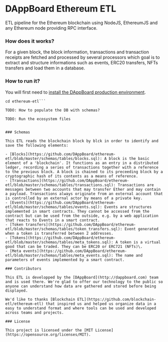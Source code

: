 # DAppBoard Ethereum ETL
ETL pipeline for the Ethereum blockchain using NodeJS, EthereumJS and any Ethereum node providing RPC interface.

### How does it works?

For a given block, the block information, transactions and transaction receipts are fetched and processed by several processors which goal is to extract and structure informations such as events, ERC20 transfers, NFTs transfers and load them in a database.

### How to run it?

You will first need to [install the DAppBoard production environment](https://github.com/DAppBoard/dappboard-environment).

```git clone https://github.com/DAppBoard/ethereum-etl.git &&
cd ethereum-etl```

TODO: How to populate the DB with schemas?

TODO: Run the ecosystem files


### Schemas

This ETL reads the blockchain block by blck in order to identify and save the following elements:

- [Blocks](https://github.com/DAppBoard/ethereum-etl/blob/master/schemas/tables/blocks.sql): A block is the basic element of a 'blockchain'. It functions as an entry in a distributed ledger, recording a series of transactions together with a reference to the previous block. A block is chained to its preceeding block by a cryptographic hash of its contents as a means of reference.
- [Transactions](https://github.com/DAppBoard/ethereum-etl/blob/master/schemas/tables/transactions.sql): Transactions are messages between two accounts that may transfer Ether and may contain a payload. Transactions always originate from an external account that is controlled by an external actor by means of a private key.
- [Events](https://github.com/DAppBoard/ethereum-etl/blob/master/schemas/tables/events.sql): Events are structures implemented in smart contracts. They cannot be accessed from the contract but can be used from the outside, e.g. by a web application that reacts to Events in a smart contract.
- [Token transfers](https://github.com/DAppBoard/ethereum-etl/blob/master/schemas/tables/token_transfers.sql): Event generated when a token is transferred between 2 addresses.
- [Tokens](https://github.com/DAppBoard/ethereum-etl/blob/master/schemas/tables/meta_tokens.sql): A token is a virtual good that can be traded. They can be ERC20 or ERC721 (NFTs)\.
- [Meta events](https://github.com/DAppBoard/ethereum-etl/blob/master/schemas/tables/meta_events.sql): The name and parameters of events implemented by a smart contract.

### Contributors

This ETL is developped by the [DAppBoard](http://dappboard.com) team and is used there. We're glad to offer our technology to the public so anyone can understand how data are gathered and stored before being displayed.

We'd like to thanks [Blockchain ETL](https://github.com/blockchain-etl/ethereum-etl) that inspired us and helped us organize data in a easy to understand format and where tools can be used and developed across teams and projects.

### License

This project is licensed under the [MIT License](https://opensource.org/licenses/MIT).
